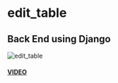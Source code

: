# edit_table

## Back End using Django

![edit_table](https://user-images.githubusercontent.com/92096667/228555183-3198073b-ba7a-4016-bd42-59a5e4f3c139.png)

#### [VIDEO](https://youtu.be/MU8XeRxR0e8)

